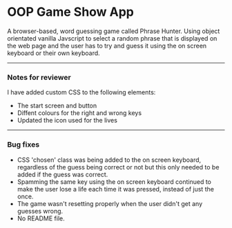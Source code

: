# OOP Game Show App

A browser-based, word guessing game called Phrase Hunter. Using object orientated vanilla Javscript to select a random phrase that is displayed on the web page and the user has to try and guess it using the on screen keyboard or their own keyboard. 

---
### Notes for reviewer
I have added custom CSS to the following elements:
* The start screen and button
* Diffent colours for the right and wrong keys
* Updated the icon used for the lives

---

### Bug fixes
* CSS 'chosen' class was being added to the on screen keyboard, regardless of the guess being correct or not but this only needed to be added if the guess was correct.
* Spamming the same key using the on screen keyboard continued to make the user lose a life each time it was pressed, instead of just the once.
* The game wasn't resetting properly when the user didn't get any guesses wrong.
* No README file.
